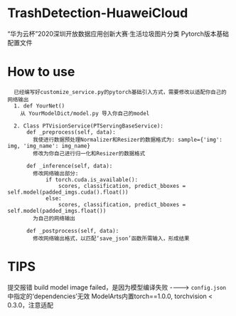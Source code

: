 # TrashDetection-HuaweiCloud
“华为云杯”2020深圳开放数据应用创新大赛·生活垃圾图片分类 Pytorch版本基础配置文件

# How to use
```
  已经编写好customize_service.py的pytorch基础引入方式，需要修改以适配你自己的网络输出
  1. def YourNet()
    从 YourModelDict/model.py 导入你自己的model
    
  2. Class PTVisionService(PTServingBaseService):
      def _preprocess(self, data):
        我使进行数据预处理Normalizer和Resizer的数据格式为: sample={'img': img, 'img_name': img_name}
        修改为你自己进行归一化和Resizer的数据格式
        
      def _inference(self, data):
        修改网络输出部分:
            if torch.cuda.is_available():
                scores, classification, predict_bboxes = self.model(padded_imgs.cuda().float())
            else:
                scores, classification, predict_bboxes = self.model(padded_imgs.float())
        为自己的网络输出
        
      def _postprocess(self, data):
        修改网络输出格式，以匹配‘save_json’函数所需输入，形成结果
 ```

# TIPS
  提交报错 build model image failed，是因为模型编译失败 ----> `config.json`中指定的‘dependencies’无效
  ModelArts内置torch==1.0.0, torchvision < 0.3.0，注意适配
